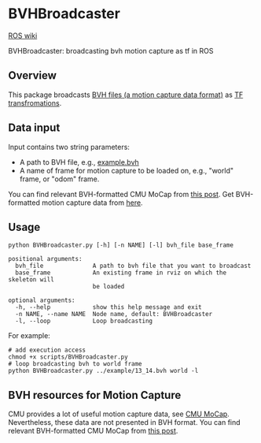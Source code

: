 # BVHBroadcaster
[ROS wiki](http://wiki.ros.org/BVHBroadcaster)

BVHBroadcaster: broadcasting bvh motion capture as tf in ROS

## Overview
This package broadcasts [BVH files (a motion capture data format)](https://research.cs.wisc.edu/graphics/Courses/cs-838-1999/Jeff/BVH.html) as [TF transfromations](http://wiki.ros.org/rviz/DisplayTypes/TF).

## Data input

Input contains two string parameters:

 * A path to BVH file, e.g., [example.bvh](https://research.cs.wisc.edu/graphics/Courses/cs-838-1999/Jeff/Example1.bvh)
 * A name of frame for motion capture to be loaded on, e.g., "world" frame, or "odom" frame.

You can find relevant BVH-formatted CMU MoCap from [this post](https://github.com/mingfeisun/BVHBroadcaster/blob/master/cmu_mocap_bvh.md). Get BVH-formatted motion capture data from [here](http://www.cgspeed.com/).

## Usage

``` shell
python BVHBroadcaster.py [-h] [-n NAME] [-l] bvh_file base_frame

positional arguments:
  bvh_file              A path to bvh file that you want to broadcast
  base_frame            An existing frame in rviz on which the skeleton will
                        be loaded

optional arguments:
  -h, --help            show this help message and exit
  -n NAME, --name NAME  Node name, default: BVHBroadcaster
  -l, --loop            Loop broadcasting
```

For example:
``` shell
# add execution access
chmod +x scripts/BVHBroadcaster.py
# loop broadcasting bvh to world frame
python BVHBroadcaster.py ../example/13_14.bvh world -l
```


## BVH resources for Motion Capture
CMU provides a lot of useful motion capture data, see [CMU MoCap](http://mocap.cs.cmu.edu/). Nevertheless, these data are not presented in BVH format. You can find relevant BVH-formatted CMU MoCap from [this post](https://github.com/mingfeisun/BVHBroadcaster/blob/master/cmu_mocap_bvh.md).
